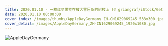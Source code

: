 ```yaml
---
title: 2020.01.10 - 一枚红苹果挂在被大雪压断的树枝上 (© griangraf/iStock/Getty Images)
date: 2020.01.10 00:00:00
cover_index: /images/thumbs/AppleDayGermany_ZH-CN1629069245_533x300.jpg
cover_detail: /images/AppleDayGermany_ZH-CN1629069245_1920x1080.jpg
---
```


![AppleDayGermany](/images/AppleDayGermany_ZH-CN1629069245_1920x1080.jpg)
